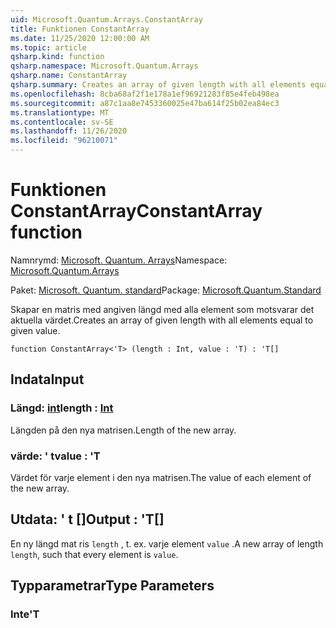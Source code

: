 ```yaml
---
uid: Microsoft.Quantum.Arrays.ConstantArray
title: Funktionen ConstantArray
ms.date: 11/25/2020 12:00:00 AM
ms.topic: article
qsharp.kind: function
qsharp.namespace: Microsoft.Quantum.Arrays
qsharp.name: ConstantArray
qsharp.summary: Creates an array of given length with all elements equal to given value.
ms.openlocfilehash: 8cba68af2f1e178a1ef96921283f85e4feb498ea
ms.sourcegitcommit: a87c1aa8e7453360025e47ba614f25b02ea84ec3
ms.translationtype: MT
ms.contentlocale: sv-SE
ms.lasthandoff: 11/26/2020
ms.locfileid: "96210071"
---
```

# <a name="constantarray-function"></a><span data-ttu-id="4293b-102">Funktionen ConstantArray</span><span class="sxs-lookup"><span data-stu-id="4293b-102">ConstantArray function</span></span>

<span data-ttu-id="4293b-103">Namnrymd: [Microsoft. Quantum. Arrays](xref:Microsoft.Quantum.Arrays)</span><span class="sxs-lookup"><span data-stu-id="4293b-103">Namespace: [Microsoft.Quantum.Arrays](xref:Microsoft.Quantum.Arrays)</span></span>

<span data-ttu-id="4293b-104">Paket: [Microsoft. Quantum. standard](https://nuget.org/packages/Microsoft.Quantum.Standard)</span><span class="sxs-lookup"><span data-stu-id="4293b-104">Package: [Microsoft.Quantum.Standard](https://nuget.org/packages/Microsoft.Quantum.Standard)</span></span>


<span data-ttu-id="4293b-105">Skapar en matris med angiven längd med alla element som motsvarar det aktuella värdet.</span><span class="sxs-lookup"><span data-stu-id="4293b-105">Creates an array of given length with all elements equal to given value.</span></span>

```qsharp
function ConstantArray<'T> (length : Int, value : 'T) : 'T[]
```


## <a name="input"></a><span data-ttu-id="4293b-106">Indata</span><span class="sxs-lookup"><span data-stu-id="4293b-106">Input</span></span>

### <a name="length--int"></a><span data-ttu-id="4293b-107">Längd: [int](xref:microsoft.quantum.lang-ref.int)</span><span class="sxs-lookup"><span data-stu-id="4293b-107">length : [Int](xref:microsoft.quantum.lang-ref.int)</span></span>

<span data-ttu-id="4293b-108">Längden på den nya matrisen.</span><span class="sxs-lookup"><span data-stu-id="4293b-108">Length of the new array.</span></span>


### <a name="value--t"></a><span data-ttu-id="4293b-109">värde: ' t</span><span class="sxs-lookup"><span data-stu-id="4293b-109">value : 'T</span></span>

<span data-ttu-id="4293b-110">Värdet för varje element i den nya matrisen.</span><span class="sxs-lookup"><span data-stu-id="4293b-110">The value of each element of the new array.</span></span>



## <a name="output--t"></a><span data-ttu-id="4293b-111">Utdata: ' t []</span><span class="sxs-lookup"><span data-stu-id="4293b-111">Output : 'T[]</span></span>

<span data-ttu-id="4293b-112">En ny längd mat ris `length` , t. ex. varje element `value` .</span><span class="sxs-lookup"><span data-stu-id="4293b-112">A new array of length `length`, such that every element is `value`.</span></span>

## <a name="type-parameters"></a><span data-ttu-id="4293b-113">Typparametrar</span><span class="sxs-lookup"><span data-stu-id="4293b-113">Type Parameters</span></span>

### <a name="t"></a><span data-ttu-id="4293b-114">Inte</span><span class="sxs-lookup"><span data-stu-id="4293b-114">'T</span></span>

